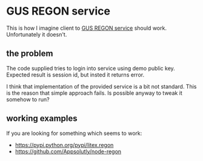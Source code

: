 # GUS REGON service #

This is how I imagine client to [GUS REGON service](http://bip.stat.gov.pl/dzialalnosc-statystyki-publicznej/rejestr-regon/interfejsyapi/jak-skorzystac-informacja-dla-podmiotow-komercyjnych/) should work. Unfortunately it doesn't.

## the problem ##
The code supplied tries to login into service using demo public key. Expected result is session id, but insted it returns error. 

I think that implementation of the provided service is a bit not standard. This is the reason that simple approach fails. Is possible anyway to tweak it somehow to run?

## working examples ##

If you are looking for something which seems to work:

* https://pypi.python.org/pypi/litex.regon
* https://github.com/Appsolutly/node-regon
